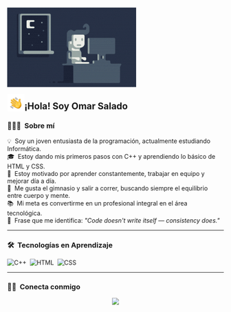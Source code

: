 ![Coding Banner](https://raw.githubusercontent.com/AVS1508/AVS1508/master/assets/Night-Coding.gif)

<img alt="Wave hand" src="https://raw.githubusercontent.com/AVS1508/AVS1508/master/assets/Hand%20Wave.gif" width="40" align="left"/><h2>¡Hola! Soy Omar Salado</h2>

### 👨🏻‍💻 &nbsp;Sobre mí

💡 &nbsp;Soy un joven entusiasta de la programación, actualmente estudiando  Informática.\
🎓 &nbsp;Estoy dando mis primeros pasos con C++ y aprendiendo lo básico de HTML y CSS.\
🚀 &nbsp;Estoy motivado por aprender constantemente, trabajar en equipo y mejorar día a día.\
💪 &nbsp;Me gusta el gimnasio y salir a correr, buscando siempre el equilibrio entre cuerpo y mente.\
📚 &nbsp;Mi meta es convertirme en un profesional integral en el área tecnológica.\
🧠 &nbsp;Frase que me identifica: *"Code doesn't write itself — consistency does."*

---

### 🛠 &nbsp;Tecnologías en Aprendizaje

![C++](https://img.shields.io/badge/-C++-05122A?style=flat&logo=C%2B%2B&logoColor=00599C)&nbsp;
![HTML](https://img.shields.io/badge/-HTML-05122A?style=flat&logo=html5)&nbsp;
![CSS](https://img.shields.io/badge/-CSS-05122A?style=flat&logo=css3&logoColor=1572B6)

---


### 🤝🏻 &nbsp;Conecta conmigo

<p align="center">
  <a href="https://www.linkedin.com/in/omar-salado-767340298/"><img src="https://img.shields.io/badge/-Omar%20Salado-0077B5?style=flat&logo=Linkedin&logoColor=white"/></a>
  <a href="https://www.instagram.com/salado_villaalaz/"><img src="https://img.shields.io/badge/-@salado_villaalaz-E440

